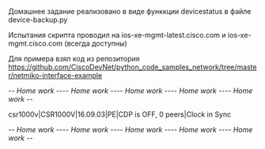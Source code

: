Домашнее задание реализовано в виде функкции devicestatus в файле device-backup.py

Испытания скрипта проводил на ios-xe-mgmt-latest.cisco.com и ios-xe-mgmt.cisco.com (всегда доступны)

Для примера взял код из репозитория https://github.com/CiscoDevNet/python_code_samples_network/tree/master/netmiko-interface-example



-*- Home work -*--*- Home work -*--*- Home work -*--*- Home work -*--*- Home work -*-


csr1000v|CSR1000V|16.09.03|PE|CDP is OFF, 0 peers|Clock in Sync

-*- Home work -*--*- Home work -*--*- Home work -*--*- Home work -*--*- Home work -*-
